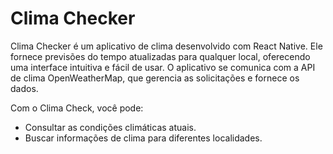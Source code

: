 # Clima Checker

Clima Checker é um aplicativo de clima desenvolvido com React Native. Ele fornece previsões do tempo atualizadas para qualquer local, oferecendo uma interface intuitiva e fácil de usar. O aplicativo se comunica com a API de clima OpenWeatherMap, que gerencia as solicitações e fornece os dados.

Com o Clima Check, você pode:

* Consultar as condições climáticas atuais.
* Buscar informações de clima para diferentes localidades.
